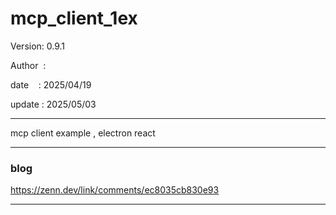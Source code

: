 ﻿# mcp_client_1ex

 Version: 0.9.1

 Author  : 

 date    : 2025/04/19
 
 update  : 2025/05/03

***
mcp client example , electron react

***
### blog 

https://zenn.dev/link/comments/ec8035cb830e93

***